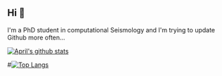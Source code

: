 ## Hi 👋
I'm a PhD student in computational Seismology and I'm trying to update Github more often...

[![April's github stats](https://github-readme-stats.vercel.app/api?username=aaaapril4&show_icons=true&theme=buefy&hide_border=true)](https://github.com/anuraghazra/github-readme-stats)

#[![Top Langs](https://github-readme-stats.vercel.app/api/top-langs/?username=aaaapril4&layout=compact&theme=buefy&hide_border=true&hide=jupyter%20notebook)](https://github.com/anuraghazra/github-readme-stats)

<!--
**Aaaapril4/aaaapril4** is a ✨ _special_ ✨ repository because its `README.md` (this file) appears on your GitHub profile.

Here are some ideas to get you started:

- 🔭 I’m currently working on ...
- 🌱 I’m currently learning ...
- 👯 I’m looking to collaborate on ...
- 🤔 I’m looking for help with ...
- 💬 Ask me about ...
- 📫 How to reach me: ...
- 😄 Pronouns: ...
- ⚡ Fun fact: ...
-->
